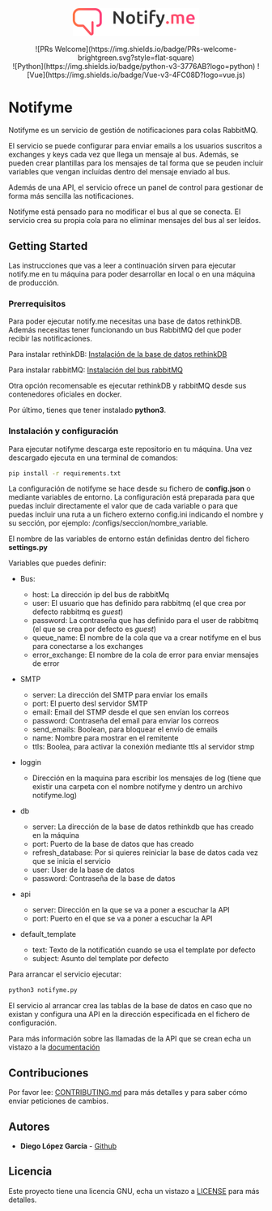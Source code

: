 <p align="center"><img width="250" src="./logo.png" alt="Notifyme logo"></p>

<p align="center">
  ![PRs Welcome](https://img.shields.io/badge/PRs-welcome-brightgreen.svg?style=flat-square)
  <br>
  ![Python](https://img.shields.io/badge/python-v3-3776AB?logo=python)
  ![Vue](https://img.shields.io/badge/Vue-v3-4FC08D?logo=vue.js)
</p>

# Notifyme

Notifyme es un servicio de gestión de notificaciones para colas RabbitMQ.

El servicio se puede configurar para enviar emails a los usuarios suscritos a exchanges y keys cada vez que llega un mensaje al bus. Además, se pueden crear 
plantillas para los mensajes de tal forma que se peuden incluir variables que vengan incluídas dentro del mensaje enviado al bus.

Además de una API, el servicio ofrece un panel de control para gestionar de forma más sencilla las notificaciones.

Notifyme está pensado para no modificar el bus al que se conecta. El servicio crea su propia cola para no eliminar mensajes del bus al ser leídos.

## Getting Started

Las instrucciones que vas a leer a continuación sirven para ejecutar notify.me en tu máquina para poder desarrollar en local o en una máquina de producción.

### Prerrequisitos

Para poder ejecutar notify.me necesitas una base de datos rethinkDB. Además necesitas tener funcionando un bus RabbitMQ del que poder recibir las notificaciones. 

Para instalar rethinkDB:
[Instalación de la base de datos rethinkDB](https://rethinkdb.com/docs/install/)

Para instalar rabbitMQ:
[Instalación del bus rabbitMQ](https://www.rabbitmq.com/download.html)

Otra opción recomensable es ejecutar rethinkDB y rabbitMQ desde sus contenedores oficiales en docker.

Por último, tienes que tener instalado **python3**.

### Instalación y configuración

Para ejecutar notifyme descarga este repositorio en tu máquina. Una vez descargado ejecuta en una terminal de comandos:

```bash
pip install -r requirements.txt
```

La configuración de notifyme se hace desde su fichero de **config.json** o mediante variables de entorno. La configuración está preparada para que puedas incluir directamente el valor que de cada variable o para que puedas incluir una ruta a un fichero externo config.ini indicando el nombre y su sección, por ejemplo: /configs/seccion/nombre_variable.

El nombre de las variables de entorno están definidas dentro del fichero **settings.py**

Variables que puedes definir:

- Bus:
    - host: La dirección ip del bus de rabbitMq
    - user: El usuario que has definido para rabbitmq (el que crea por defecto rabbitmq es *guest*)
    - password: La contraseña que has definido para el user de rabbitmq (el que se crea por defecto es *guest*)
    - queue_name: El nombre de la cola que va a crear notifyme en el bus para conectarse a los exchanges
    - error_exchange: El nombre de la cola de error para enviar mensajes de error

- SMTP
    - server: La dirección del SMTP para enviar los emails
    - port: El puerto desl servidor SMTP
    - email: Email del STMP desde el que sen envían los correos
    - password: Contraseña del email para enviar los correos
    - send_emails: Boolean, para bloquear el envío de emails
    - name: Nombre para mostrar en el remitente 
    - ttls: Boolea, para activar la conexión mediante ttls al servidor stmp 

- loggin
    - Dirección en la maquina para escribir los mensajes de log (tiene que existir una carpeta con el nombre notifyme y dentro un archivo notifyme.log)

- db
    - server: La dirección de la base de datos rethinkdb que has creado en la máquina
    - port: Puerto de la base de datos que has creado
    - refresh_database: Por si quieres reiniciar la base de datos cada vez que se inicia el servicio
    - user: User de la base de datos
    - password: Contraseña de la base de datos

- api
    - server: Dirección en la que se va a poner a escuchar la API
    - port: Puerto en el que se va a poner a escuchar la API

- default_template
    - text: Texto de la notificatión cuando se usa el template por defecto
    - subject: Asunto del template por defecto

Para arrancar el servicio ejecutar:

```bash
python3 notifyme.py
```

El servicio al arrancar crea las tablas de la base de datos en caso que no existan y configura una API en la dirección especificada en el fichero de configuración.

Para más información sobre las llamadas de la API que se crean echa un vistazo a la [documentación](https://etsfactory.github.io/notify.me)

## Contribuciones

Por favor lee: [CONTRIBUTING.md](CONTRIBUTING.md) para más detalles y para saber cómo enviar peticiones de cambios.

## Autores

* **Diego López García** - [Github](https://github.com/Frostqui)

## Licencia

Este proyecto tiene una licencia GNU, echa un vistazo a [LICENSE](LICENSE) para más detalles.

